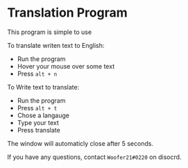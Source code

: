 # Translation Program

This program is simple to use

To translate writen text to English:
- Run the program
- Hover your mouse over some text
- Press `alt + n`

To Write text to translate:
- Run the program
- Press `alt + t`
- Chose a langauge
- Type your text
- Press translate

The window will automaticly close after 5 seconds.

If you have any questions, contact `Woofer21#0220` on disocrd.